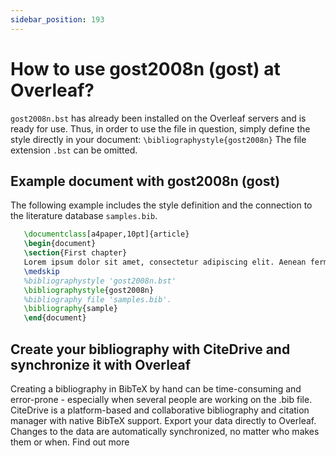 ```yaml
---
sidebar_position: 193
---
```


# How to use gost2008n (gost) at Overleaf?
`gost2008n.bst` has already been installed on the Overleaf servers and is ready for use. Thus, in order to use the file in question, simply define the style directly in your document: `\bibliographystyle{gost2008n}` The file extension `.bst` can be omitted.

## Example document with gost2008n (gost)
The following example includes the style definition and the connection to the literature database `samples.bib`.
```tex
   \documentclass[a4paper,10pt]{article}
   \begin{document}
   \section{First chapter}
   Lorem ipsum dolor sit amet, consectetur adipiscing elit. Aenean fermentum justo massa, ut maximus mauris sodales et. Aenean vel elit a erat rhoncus pharetra.
   \medskip
   %bibliographystyle 'gost2008n.bst'
   \bibliographystyle{gost2008n}
   %bibliography file 'samples.bib'.
   \bibliography{sample}
   \end{document}
```

## Create your bibliography with CiteDrive and synchronize it with Overleaf
Creating a bibliography in BibTeX by hand can be time-consuming and error-prone - especially when several people are working on the .bib file. CiteDrive is a platform-based and collaborative bibliography and citation manager with native BibTeX support. Export your data directly to Overleaf. Changes to the data are automatically synchronized, no matter who makes them or when. Find out more